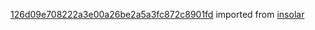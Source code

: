 [126d09e708222a3e00a26be2a5a3fc872c8901fd](https://github.com/insolar/insolar/commit/126d09e708222a3e00a26be2a5a3fc872c8901fd) imported from [insolar](https://github.com/insolar/insolar)
